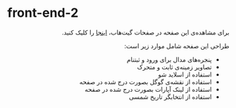 # front-end-2

<div dir="rtl">

برای مشاهده‌ی این صفحه در صفحات گیت‌هاب، [اینجا] را کلیک کنید.

طراحی این صفحه شامل موارد زیر است:

- پنجره‌های مدال برای ورود و ثبتنام
- تصاویر زمینه‌ی ثابت و متحرک
- استفاده از اسلاید شو
- استفاده از نقشه‌ی گوگل بصورت درج شده در صفحه
- استفاده از لینک آپارات بصورت درج شده در صفحه
- استفاده از انتخابگر تاریخ شمسی


[اینجا]: https://danadarvishzadeh.github.io/front-end-2/
